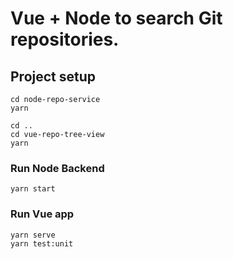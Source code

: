 # Vue + Node to search Git repositories.

## Project setup
```
cd node-repo-service
yarn

cd ..
cd vue-repo-tree-view
yarn
```

### Run Node Backend
```
yarn start
```

### Run Vue app
```
yarn serve
yarn test:unit
```
